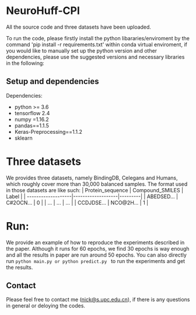# NeuroHuff-CPI
All the source code and three datasets have been uploaded.

To run the code, please firstly install the python libararies/enviroment by the command 'pip install -r requirements.txt' within conda virtual enviroment, if you would like to manually set up the python version and other dependencies, please use the suggested versions and necessary libraries in the following:

## Setup and dependencies 
Dependencies:
- python >= 3.6
- tensorflow 2.4
- numpy =1.16.2
- pandas==1.1.5
- Keras-Preprocessing==1.1.2
- sklearn

# Three datasets 
We provides three datasets, namely BindingDB, Celegans and Humans, which roughly cover more than 30,000 balanced samples. The format used in those datasets are like such: 
|  Protein_sequence  |  Compound_SMILES  |  Label  |
| -------------------|-------------------|---------|
|  ABEDSED...        |  C#2OCN...        |  0      |
|  ...               |  ...              |  ...    |
|  CCDJDSE...        |  NCO@2H...        |  1      |


# Run:
We provide an example of how to reproduce the experiments described in the paper. Although it runs for 60 epochs, we find 30 epochs is way enough and all the results in paper are run around 50 epochs. 
You can also directly run `python main.py or python predict.py ` to run the experiments and get the results.


## Contact 
Please feel free to contact me (nick@s.upc.edu.cn), if there is any questions in general or deloying the codes.
